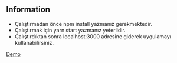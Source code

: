 ## Information 
- Çalıştırmadan önce npm install yazmanız gerekmektedir.
- Çalıştırmak için yarn start yazmanız yeterlidir.
- Çalıştırdıktan sonra localhost:3000 adresine giderek uygulamayı kullanabilirsiniz.

[Demo](https://usernone.vercel.app/)